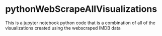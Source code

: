 # pythonWebScrapeAllVisualizations
This is a jupyter notebook python code that is a combination of all of the visualizations created using the webscraped IMDB data
